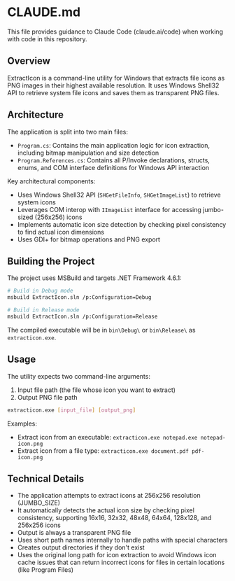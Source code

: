 # CLAUDE.md

This file provides guidance to Claude Code (claude.ai/code) when working with code in this repository.

## Overview

ExtractIcon is a command-line utility for Windows that extracts file icons as PNG images in their highest available resolution. It uses Windows Shell32 API to retrieve system file icons and saves them as transparent PNG files.

## Architecture

The application is split into two main files:
- `Program.cs`: Contains the main application logic for icon extraction, including bitmap manipulation and size detection
- `Program.References.cs`: Contains all P/Invoke declarations, structs, enums, and COM interface definitions for Windows API interaction

Key architectural components:
- Uses Windows Shell32 API (`SHGetFileInfo`, `SHGetImageList`) to retrieve system icons
- Leverages COM interop with `IImageList` interface for accessing jumbo-sized (256x256) icons
- Implements automatic icon size detection by checking pixel consistency to find actual icon dimensions
- Uses GDI+ for bitmap operations and PNG export

## Building the Project

The project uses MSBuild and targets .NET Framework 4.6.1:

```bash
# Build in Debug mode
msbuild ExtractIcon.sln /p:Configuration=Debug

# Build in Release mode
msbuild ExtractIcon.sln /p:Configuration=Release
```

The compiled executable will be in `bin\Debug\` or `bin\Release\` as `extracticon.exe`.

## Usage

The utility expects two command-line arguments:
1. Input file path (the file whose icon you want to extract)
2. Output PNG file path

```bash
extracticon.exe [input_file] [output_png]
```

Examples:
- Extract icon from an executable: `extracticon.exe notepad.exe notepad-icon.png`
- Extract icon from a file type: `extracticon.exe document.pdf pdf-icon.png`

## Technical Details

- The application attempts to extract icons at 256x256 resolution (JUMBO_SIZE)
- It automatically detects the actual icon size by checking pixel consistency, supporting 16x16, 32x32, 48x48, 64x64, 128x128, and 256x256 icons
- Output is always a transparent PNG file
- Uses short path names internally to handle paths with special characters
- Creates output directories if they don't exist
- Uses the original long path for icon extraction to avoid Windows icon cache issues that can return incorrect icons for files in certain locations (like Program Files)